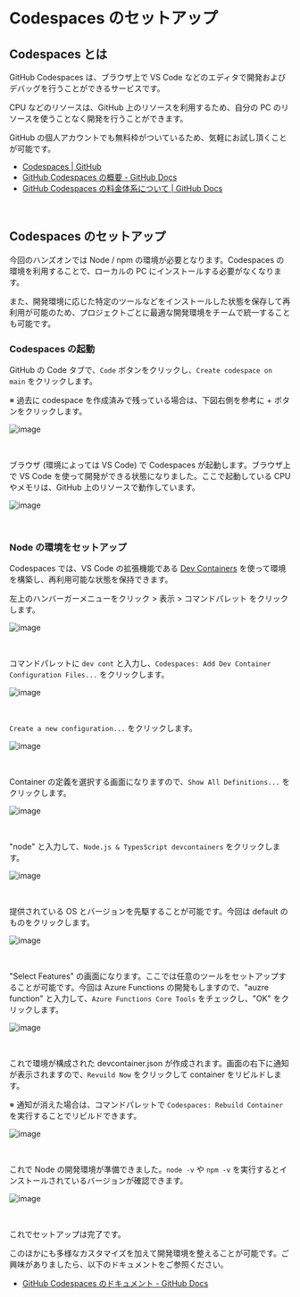 # Codespaces のセットアップ

## Codespaces とは

GitHub Codespaces は、ブラウザ上で VS Code などのエディタで開発およびデバッグを行うことができるサービスです。

CPU などのリソースは、GitHub 上のリソースを利用するため、自分の PC のリソースを使うことなく開発を行うことができます。

GitHub の個人アカウントでも無料枠がついているため、気軽にお試し頂くことが可能です。

- [Codespaces | GitHub](https://github.co.jp/features/codespaces)
- [GitHub Codespaces の概要 - GitHub Docs](https://docs.github.com/ja/codespaces/overview)
- [GitHub Codespaces の料金体系について | GitHub Docs](https://docs.github.com/ja/billing/managing-billing-for-github-codespaces/about-billing-for-github-codespaces)

<br>

## Codespaces のセットアップ

今回のハンズオンでは Node / npm の環境が必要となります。Codespaces の環境を利用することで、ローカルの PC にインストールする必要がなくなります。

また、開発環境に応じた特定のツールなどをインストールした状態を保存して再利用が可能のため、プロジェクトごとに最適な開発環境をチームで統一することも可能です。

### Codespaces の起動

GitHub の Code タブで、`Code` ボタンをクリックし、`Create codespace on main` をクリックします。

※ 過去に codespace を作成済みで残っている場合は、下図右側を参考に + ボタンをクリックします。


![image](./images/codespaces-setup/1-01.png)

<br>

ブラウザ (環境によっては VS Code) で Codespaces が起動します。ブラウザ上で VS Code を使って開発ができる状態になりました。ここで起動している CPU やメモリは、GitHub 上のリソースで動作しています。

![image](./images/codespaces-setup/1-02.png)

<br>

### Node の環境をセットアップ

Codespaces では、VS Code の拡張機能である [Dev Containers](https://code.visualstudio.com/docs/devcontainers/containers) を使って環境を構築し、再利用可能な状態を保持できます。

左上のハンバーガーメニューをクリック > 表示 > コマンドパレット をクリックします。

![image](./images/codespaces-setup/1-03.png)

<br>

コマンドパレットに `dev cont` と入力し、`Codespaces: Add Dev Container Configuration Files...` をクリックします。

![image](./images/codespaces-setup/1-04.png)

<br>


`Create a new configuration...` をクリックします。

![image](./images/codespaces-setup/1-05.png)

<br>


Container の定義を選択する画面になりますので、`Show All Definitions...` をクリックします。

![image](./images/codespaces-setup/1-06.png)

<br>

"node" と入力して、`Node.js & TypesScript devcontainers` をクリックします。

![image](./images/codespaces-setup/1-07.png)

<br>

提供されている OS とバージョンを先駆することが可能です。今回は default のものをクリックします。

![image](./images/codespaces-setup/1-08.png)

<br>

"Select Features" の画面になります。ここでは任意のツールをセットアップすることが可能です。今回は Azure Functions の開発もしますので、"auzre function" と入力して、`Azure Functions Core Tools` をチェックし、"OK" をクリックします。


![image](./images/codespaces-setup/1-09.png)

<br>

これで環境が構成された devcontainer.json が作成されます。画面の右下に通知が表示されますので、`Revuild Now` をクリックして container をリビルドします。

※ 通知が消えた場合は、コマンドパレットで `Codespaces: Rebuild Container` を実行することでリビルドできます。


![image](./images/codespaces-setup/1-10.png)

<br>

これで Node の開発環境が準備できました。`node -v` や `npm -v` を実行するとインストールされているバージョンが確認できます。

![image](./images/codespaces-setup/1-10.png)

<br>

これでセットアップは完了です。


このほかにも多様なカスタマイズを加えて開発環境を整えることが可能です。ご興味がありましたら、以下のドキュメントをご参照ください。

- [GitHub Codespaces のドキュメント - GitHub Docs](https://docs.github.com/ja/codespaces)
